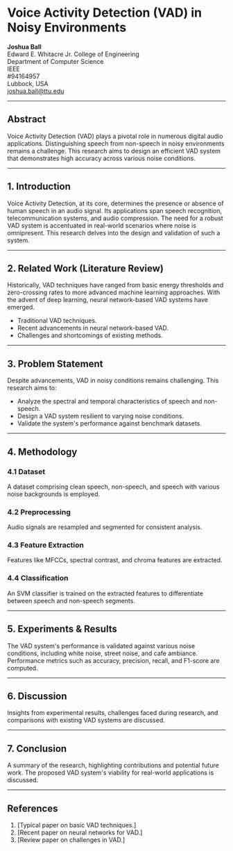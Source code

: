 
# Voice Activity Detection (VAD) in Noisy Environments

**Joshua Ball**  
Edward E. Whitacre Jr. College of Engineering  
Department of Computer Science  
IEEE  
#94164957  
Lubbock, USA  
joshua.ball@ttu.edu

---

## Abstract

Voice Activity Detection (VAD) plays a pivotal role in numerous digital audio applications. Distinguishing speech from non-speech in noisy environments remains a challenge. This research aims to design an efficient VAD system that demonstrates high accuracy across various noise conditions.

---

## 1. Introduction

Voice Activity Detection, at its core, determines the presence or absence of human speech in an audio signal. Its applications span speech recognition, telecommunication systems, and audio compression. The need for a robust VAD system is accentuated in real-world scenarios where noise is omnipresent. This research delves into the design and validation of such a system.

---

## 2. Related Work (Literature Review)

Historically, VAD techniques have ranged from basic energy thresholds and zero-crossing rates to more advanced machine learning approaches. With the advent of deep learning, neural network-based VAD systems have emerged.

- Traditional VAD techniques.
- Recent advancements in neural network-based VAD.
- Challenges and shortcomings of existing methods.

---

## 3. Problem Statement

Despite advancements, VAD in noisy conditions remains challenging. This research aims to:

- Analyze the spectral and temporal characteristics of speech and non-speech.
- Design a VAD system resilient to varying noise conditions.
- Validate the system's performance against benchmark datasets.

---

## 4. Methodology

### 4.1 Dataset
A dataset comprising clean speech, non-speech, and speech with various noise backgrounds is employed.

### 4.2 Preprocessing
Audio signals are resampled and segmented for consistent analysis.

### 4.3 Feature Extraction
Features like MFCCs, spectral contrast, and chroma features are extracted.

### 4.4 Classification
An SVM classifier is trained on the extracted features to differentiate between speech and non-speech segments.

---

## 5. Experiments & Results

The VAD system's performance is validated against various noise conditions, including white noise, street noise, and cafe ambiance. Performance metrics such as accuracy, precision, recall, and F1-score are computed.

---

## 6. Discussion

Insights from experimental results, challenges faced during research, and comparisons with existing VAD systems are discussed.

---

## 7. Conclusion

A summary of the research, highlighting contributions and potential future work. The proposed VAD system's viability for real-world applications is discussed.

---

## References

1. [Typical paper on basic VAD techniques.]
2. [Recent paper on neural networks for VAD.]
3. [Review paper on challenges in VAD.]
